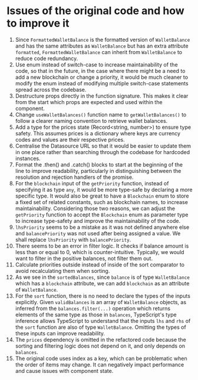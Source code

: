 # Issues of the original code and how to improve it

1. Since `FormattedWalletBalance` is the formatted version of `WalletBalance` and has the same attributes as `WalletBalance` but has an extra attribute `formatted`, `FormattedWalletBalance` can inherit from `WalletBalance` to reduce code redundancy.
2. Use enum instead of switch-case to increase maintainability of the code, so that in the future, in the case where there might be a need to add a new blockchain or change a priority, it would be much cleaner to modify the enum instead of modifying multiple switch-case statements spread across the codebase.
3. Destructure props directly in the function signature. This makes it clear from the start which props are expected and used within the component.
4. Change `useWalletBalances()` function name to `getWalletBalances()` to follow a clearer naming convention to retrieve wallet balances.
5. Add a type for the prices state (Record<string, number>) to ensure type safety. This assumes prices is a dictionary where keys are currency codes and values are their respective prices.
6. Centralise the Datasource URL so that it would be easier to update them in one place rather than searching through the codebase for hardcoded instances.
7. Format the .then() and .catch() blocks to start at the beginning of the line to improve readability, particularly in distinguishing between the resolution and rejection handlers of the promise.
8. For the `blockchain` input of the `getPriority` function, instead of specifying it as type `any`, it would be more type-safe by declaring a more specific type. It would also be great to have a `Blockchain` enum to store a fixed set of related constants, such as blockchain names, to increase maintainability. Considering those two reasons, we can adjust the `getPriority` function to accept the `Blockchain` enum as parameter type to increase type-safety and improve the maintainability of the code.
9. `lhsPriority` seems to be a mistake as it was not defined anywhere else and `balancePriority` was not used after being assigned a value. We shall replace `lhsPriority` with `balancePriority`.
10. There seems to be an error in filter logic. It checks if balance amount is less than or equal to 0, which is counter-intuitive. Typically, we would want to filter in the positive balances, not filter them out.
11. Calculate priorities outside instead of inside of the sort comparator to avoid recalculating them when sorting.
12. As we see in the `sortedBalances`, since `balance` is of type `WalletBalance` which has a `blockchain` attribute, we can add `blockchain` as an attribute of `WalletBalance`.
13. For the `sort` function, there is no need to declare the types of the inputs explicitly. Given `validBalances` is an array of `WalletBalance` objects, as inferred from the `balances.filter(...)` operation which returns elements of the same type as those in `balances`, TypeScript's type inference allows TypeScript to understand that the inputs `lhs` and `rhs` of the `sort` function are also of type `WalletBalance`. Omitting the types of these inputs can improve readability.
14. The `prices` dependency is omitted in the refactored code because the sorting and filtering logic does not depend on it, and only depends on `balances`.
15. The original code uses index as a key, which can be problematic when the order of items may change. It can negatively impact performance and cause issues with component state.